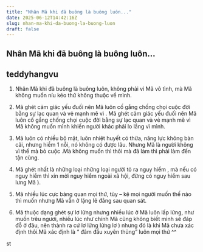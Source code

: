 ```yaml
---
title: "Nhân Mã khi đã buông là buông luôn..."
date: 2025-06-12T14:42:16Z
slug: nhan-ma-khi-da-buong-la-buong-luon
draft: false
---
```


## Nhân Mã khi đã buông là buông luôn...

## teddyhangvu

1. Nhân Mã khi đã buông là buông luôn, không phải vì Mã vô tình, mà Mã không muốn níu kéo thứ không thuộc về mình. 

2. Mã ghét cảm giác yếu đuối nên Mã luôn cố gắng chống chọi cuộc đời bằng sự lạc quan và vẻ mạnh mẽ vì . Mã ghét cảm giác yếu đuối nên Mã luôn cố gắng chống chọi cuộc đời bằng sự lạc quan và vẻ mạnh mẽ vì Mã không muốn mình khiến người khác phải lo lắng vì mình. 

3. Mã luôn có nhiều bộ mặt, luôn nhiệt huyết có thừa, năng lực không bàn cãi, nhưng hiềm 1 nỗi, nó không có được lâu. Nhưng Mã là người không vì thế mà bỏ cuộc .Mà không muốn thì thôi mà đã làm thì phải làm đến tận cùng. 

4. Mã ghét nhất là những loại những loại người tỏ ra nguy hiểm , mà nếu có nguy hiểm thì xin mời nguy hiểm ngoài xã hội, đừng có nguy hiểm sau lưng Mã ). 

5. Mã nhiều lúc cực bàng quan mọi thứ, tùy – kệ mọi người muốn thế nào thì muốn nhưng Mã vẫn ở lặng lẽ đằng sau quan sát. 

6. Mã thuộc dạng ghét sự lơ lửng nhưng nhiều lúc ở Mã luôn lấp lửng, như muốn trêu ngươi, nhiều lúc như chính Mã cũng không biết mình sẽ đáp đỗ ở đâu, nên thành ra cứ lơ lửng lửng lơ ) nhưng đó là khi Mã chưa xác định thôi.Mã xác định là “ đâm đầu xuyên thủng” luôn mọi thứ ^^ 

st